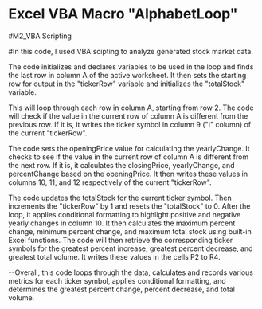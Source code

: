 # Excel VBA Macro "AlphabetLoop"

#M2_VBA Scripting

#In this code, I used VBA scipting to analyze generated stock market data. 

The code initializes and declares variables to be used in the loop and finds the last row in column A of the active worksheet. It then sets the starting row for output in the "tickerRow" variable and initializes the "totalStock" variable.

This will loop through each row in column A, starting from row 2. The code will check if the value in the current row of column A is different from the previous row. If it is, it writes the ticker symbol in column 9 ("I" column) of the current "tickerRow".

The code sets the openingPrice value for calculating the yearlyChange. It checks to see if the value in the current row of column A is different from the next row. If it is, it calculates the closingPrice, yearlyChange, and percentChange based on the openingPrice. It then writes these values in columns 10, 11, and 12 respectively of the current "tickerRow".

The code updates the totalStock for the current ticker symbol. Then increments the "tickerRow" by 1 and resets the "totalStock" to 0. After the loop, it applies conditional formatting to highlight positive and negative yearly changes in column 10.
It then calculates the maximum percent change, minimum percent change, and maximum total stock using built-in Excel functions. The code will then retrieve the corresponding ticker symbols for the greatest percent increase, greatest percent decrease, and greatest total volume. It writes these values in the cells P2 to R4.

--Overall, this code loops through the data, calculates and records various metrics for each ticker symbol, applies conditional formatting, and determines the greatest percent change, percent decrease, and total volume.
